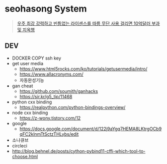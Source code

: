 # seohasong System
> [우주 최강 강력하고 빈틈없는 라이센스를 따름 무단 사용 걸리면 10억달러 부과 및 지옥행](http://www.bloter.net/archives/209318)

## DEV
- DOCKER COPY ssh key
- get user media
    - https://www.html5rocks.com/ko/tutorials/getusermedia/intro/
    - https://www.allacronyms.com/
    - 자동완성기능
- gan cheat
    - https://github.com/soumith/ganhacks
    - https://sir.kr/g5_tip/11468
- python cxx binding
    - https://realpython.com/python-bindings-overview/
- node cxx binding
    - https://z-wony.tistory.com/12
- google
    - https://docs.google.com/document/d/122j9aYgq7HEMA8LKtrgOCb9qFC2klnmTtSctzTHLybs/edit
- 소나큐브
- circleci
- http://blog.behnel.de/posts/cython-pybind11-cffi-which-tool-to-choose.html
